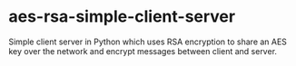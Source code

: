 # aes-rsa-simple-client-server
Simple client server in Python which uses RSA encryption to share an AES key over the network and encrypt messages between client and server.
